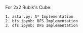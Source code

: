 For 2x2 Rubik's Cube:
```
1. astar.py: A* Implementation
2. bfs.ipynb: BFS Implementation
3. dfs.ipynb: DFS Implementation
```
